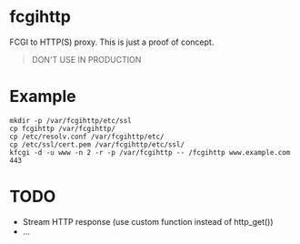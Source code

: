 fcgihttp
========

FCGI to HTTP(S) proxy.  This is just a proof of concept.

> DON'T USE IN PRODUCTION

# Example

	mkdir -p /var/fcgihttp/etc/ssl
	cp fcgihttp /var/fcgihttp/
	cp /etc/resolv.conf /var/fcgihttp/etc/
	cp /etc/ssl/cert.pem /var/fcgihttp/etc/ssl/
	kfcgi -d -u www -n 2 -r -p /var/fcgihttp -- /fcgihttp www.example.com 443

# TODO

* Stream HTTP response (use custom function instead of http_get())
* ...
